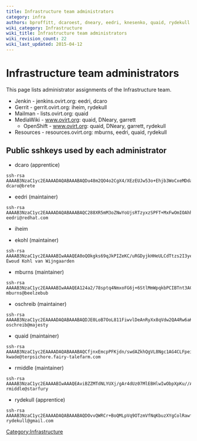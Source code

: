```yaml
---
title: Infrastructure team administrators
category: infra
authors: bproffitt, dcaroest, dneary, eedri, knesenko, quaid, rydekull
wiki_category: Infrastructure
wiki_title: Infrastructure team administrators
wiki_revision_count: 22
wiki_last_updated: 2015-04-12
---
```


# Infrastructure team administrators

This page lists administrator assignments of the Infrastructure team.

*   Jenkin - jenkins.ovirt.org: eedri, dcaro
*   Gerrit - gerrit.ovirt.org: iheim, rydekull
*   Mailman - lists.ovirt.org: quaid
*   MediaWiki - www.ovirt.org: quaid, DNeary, garrett
    -   OpenShift - www.ovirt.org: quaid, DNeary, garrett, rydekull
*   Resources - resources.ovirt.org: mburns, eedri, quaid, rydekull

## Public sshkeys used by each administrator

*   dcaro (apprentice)

<!-- -->

    ssh-rsa AAAAB3NzaC1yc2EAAAADAQABAAABAQDu48m2QO4o2CgX4/XEzEUJw53o+Ehjb3WoCxeMDda0kZ4AKXHwgOOf1VR/HyNHq7Ui0XgSdL638S+mvSMWZXTi1vuvmoaH29+zPRazID6xh1M7IaSoBRzaNjyX+Cpo7ZsleQ4RNJEfSoHNPGbnTGWZcX9KSwtRTLfZ59t0U4IPFddtwI4PJJBdygu/lLztdjpC5EjjfdG91EK8bCfhLf1/z4+b13/GGgShu56wnnbxyJXZnHHxiPhYRLgGfzufVhb7mWqv51AvO9wqlDp+IjDn/v/7nAwCdWf3mCukZQ/joMVsf+/HdDFtY+xchzLCfzEJy968wC2ias7bsS/qQD// dcaro@brete

*   eedri (maintainer)

<!-- -->

    ssh-rsa AAAAB3NzaC1yc2EAAAADAQABAAABAQC288XR5mM3oZNwYoUjsRTzyxzSPFT+MxFwOmIOAhhOGmLHDQi0lDWbSmIwXFo17Ph5A88ucl1Iu0uHZAJ7RSImjHejZCNEcwLmB6/ytVVWacDAKgZk6eEL/2dIqREqHub2X19wIMfFgrQ1aC2C6B52IdOB8O8TbBIOD5V6wqTwgj+rPosCgI10KBsWcpS0vjQT5RPi2jizlRLDj4y6lOvaMH70vaX6ZU0w1HzANK751jWMgrYFt9eKiLcKA+YcRDqJ9WNVwZgrwHelxiUNbEgsz6pv402c8pPZGx4C8L3OvlCJ86S9tpm7kx1R11SJZbxvV/KUV85t7+Bkp8Pj4RYF eedri@redhat.com

*   iheim

<!-- -->

*   ekohl (maintainer)

<!-- -->

    ssh-rsa AAAAB3NzaC1yc2EAAAABIwAAAQEA0oQOkgks69qJkPIZeKC/uRGDyjkHHeULCdTtzs2I3ye0W0+Dg+Bl3rkhxX0S9xKanmhensvLfSXb01i6b5Qga9A8efVEgvQzDal456ahff64w+QPJ5IUPzfGYpGJAJp9MggjrgfOnIzfgC2Zo15rszOYuEmuLTsDs72kwvFVvZJJ9DPkaPvKCvoo3aykwbmJbVl7fDWPwvIKVOF+RwXeGqH2AsMwGyOVwn0Ik3ywcZhylkmoDg4RAS1n4F6gPk1GzHVcEYGMtwgVJQSi6FfEkkqwFfxRJUE562M0XwW5Zsy4FyiUsnHPMzIdcGQ1iSMGcV9z1506dSM0b/bN1guvgw== Ewoud Kohl van Wijngaarden

*   mburns (maintainer)

<!-- -->

    ssh-rsa AAAAB3NzaC1yc2EAAAABIwAAAQEA124a2/78sptq4NmxoFG6j+6StlMmWpqkbPCIBTnt3ACp7D7h8CdIRNVquBuuf5PicmrhGZ0yWLZpHQp5Eux8Eld4Kc4ZF/J0hDZU9BurBjRiJln+ikSjhABhudNo6255ZroUhI2hmsyerToR++NO/r8ilGihZdP/Mwm8++K/pDpM6jr0KUmtdDwgcIrv58NLgOkBl4q0shdJVvAZVobuEoctJ/CDaCtNiaPov1KetE/qCZ6EXn8ouZlxMS+yZtNyXzwfXx7znldajt3EoONDk2jUy1Ns4eC6ANE8HgnAw625HSL8neq8FcEp+YsIhT1Yc51574CCtK1ycJtFxbzsew== mburns@beelzebub

*   oschreib (maintainer)

<!-- -->

    ssh-rsa AAAAB3NzaC1yc2EAAAADAQABAAABAQDJE0LoB7OoL811FiwvlDeAnRyXx8qVdw2QA4Rw6aK0F0aDcdOe8nYk9UljEVk1j6w4v6vQudzJr/k2WczU26W87pVpknqyz4LX8W1Qb8tQjR2rUz2Rxt4w7/mqVGsASWXfz+r06jjeXRiyHrk+ER9IcxbLYgNeFaFymm6TP33aHHWxG2Ml61cR00J7Ou+4OUlx2+n0XgKjD+k+tmaAmC4m0xp6YUwqZ45saG0CiXml85GRChtAsxnXhlfHiCl9RW/QFTw1ZBV7br54dixm6poDpKCPU4v8/rNDIeUfv5JfB0RVVLtKpxEJRhkGBpD5xdUQeG4tMDkeNGH753VBaw9B oschreib@majesty

*   quaid (maintainer)

<!-- -->

    ssh-rsa AAAAB3NzaC1yc2EAAAADAQABAAABAQCfjnxEmcpPFKjdn/swdAZkhQgVL8Ngc1AG4CLFpeiW3z2KnQoF17wnqTEe7fPDtPHTxJyvsHFEUZHetBe351e8zH2USBV3IcYnQBosTG2086TWjxCBQ2N9Zi8aXLXHnv4vNQhC0ZNRbCuJ7MseKryScnPK5sFhh9u6IyaDG7ClnWtWvmR7y8dCYLb0ZAIJtSxdGHou/7K1b07AZul3L9cvOkLjSPKrSanLgWIOUjgXKbP+s9hZuiO0T7hX1Va46hvu3fthDqs7gMRLwvSUmZKjwSzlCrm8ftNhjK1snyzkoYtgC6i/1MM62EJ32qsAvudbt5tTEiXb69hHP4cGp0Hn kwade@terpsichore.fairy-talefarm.com

*   rmiddle (maintainer)

<!-- -->

    ssh-rsa AAAAB3NzaC1yc2EAAAABIwAAAQEAviBZZMTdNLYUXj/gAr4dUz07MlEBHlwIwObpXpKu//A9J7jSCL+DwxdvAjxDpxYoA24GUqxyQRAzV3tvdnsiuh6owvtEqBtd7JEv3VL/mQDG5uaXoAZ0p2nKkWWO9gyp9XXbEfDX/oLYsS4kaaprZHwIhoc8XrAL5ZGXBcJmu0aotifvmW46o55hdg8tmKNT0/BbdiNlivocYgD+ZsE+V7unBs2rUSDTWqO25vLoMdVfEyiwnIAwToFCimHG7gfYpUQnHp+zC3ZGYhRG+a7k9fVvLNGEv8BgJhJHeiwElhl1RYA9uvlzwRLWUCOnfvEnWj0DyCpqOaChaakGxKaKbw== rmiddle@starfury

*   rydekull (apprentice)

<!-- -->

    ssh-rsa AAAAB3NzaC1yc2EAAAADAQABAAABAQDOvvQWRCr+BoQMLpVq9OTzmVfNqKbuzXYgColRawf5wz+06ZTvIWdzjc8JWqJO4myZ7S4i7qqDvsJCXzLtniodbx56oRLNgUeewTR6esm6WWhO+FZwxgX7Iv73sJ4PFC3OXspklPJ8yxiPs2x9W85Nq9Ml0sdPRWHPJ57H6eWHS+/833lJTUCSnyM//WBRoelpTJqCb5aojKNvXMONGmAuvwBL9i4ZVCFoFZkUyT+BRNnJKmORBOMvWTdtj8qehY9wk5EaAvR8Bx0tjKeiu8sfwmQM1gSTTNyrPBxQNg/qSwvgfNX9y2d0KEDui5VobMPqPY1dvJCLCx60KtE2SyL5 rydekull@gmail.com

<Category:Infrastructure>
